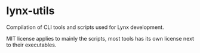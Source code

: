 # lynx-utils

Compilation of CLI tools and scripts used for Lynx development.

MIT license applies to mainly the scripts, most  tools has its own license next to their executables.
